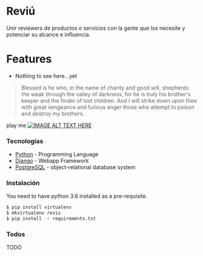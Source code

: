 # Reviú
Unir reviewers de productos o servicios con la gente que los necesite y potenciar su alcance e influencia.

# Features
  - Nothing to see here...yet

> Blessed is he who, in the name of charity and good will, shepherds the weak through the valley of darkness, for he is truly his brother's keeper and the finder of lost children. And I will strike down upon thee with great vengeance and furious anger those who attempt to poison and destroy my brothers.

play me
[![IMAGE ALT TEXT HERE](http://img.youtube.com/vi/x2WK_eWihdU/0.jpg)](http://www.youtube.com/watch?v=x2WK_eWihdU?t=57)

### Tecnologías

* [Python](https://www.python.org/) - Programming Language
* [Django](https://www.djangoproject.com) - Webapp Framework
* [PostgreSQL](https://www.postgresql.org/) - object-relational database system

### Instalación
You need to have python 3.6 installed as a pre-requisite.
```sh
$ pip install virtualenv
$ mkvirtualenv reviu
$ pip install -r requirements.txt
```
### Todos
TODO
